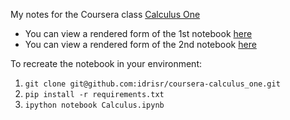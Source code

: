 My notes for the Coursera class [Calculus One](https://www.coursera.org/learn/calculus1)

* You can view a rendered form of the 1st notebook [here](http://nbviewer.ipython.org/github/idrisr/coursera-calculus_one/blob/master/Calculus1.ipynb)
* You can view a rendered form of the 2nd notebook [here](http://nbviewer.ipython.org/github/idrisr/coursera-calculus_one/blob/master/Calculus2.ipynb)

To recreate the notebook in your environment:

1. `git clone git@github.com:idrisr/coursera-calculus_one.git`
2. `pip install -r requirements.txt`
3. `ipython notebook Calculus.ipynb`
